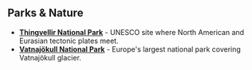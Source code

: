## Parks & Nature

- **<a href="https://thingvellir.is" target="_blank">Thingvellir National Park</a>** - UNESCO site where North American and Eurasian tectonic plates meet.
- **<a href="https://vjp.is" target="_blank">Vatnajökull National Park</a>** - Europe's largest national park covering Vatnajökull glacier.